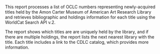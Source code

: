 # 

This report processes a list of OCLC numbers representing newly-acquired titles held by the Amon Carter Museum of American Art Research Library and retrieves bibliographic and holdings information for each title using the WorldCat Search API v.2.

The report shows which titles are are uniquely held by the library, and if there are multiple holdings, the report lists the next nearest library with the title. Each title includes a link to the CDLC catalog, which provides more information.
